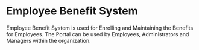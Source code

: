 # Employee Benefit System
Employee Benefit System is used for Enrolling and Maintaining the Benefits for Employees. The Portal can be used by Employees, Administrators and Managers within the organization.
